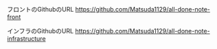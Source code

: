 フロントのGithubのURL https://github.com/Matsuda1129/all-done-note-front

インフラのGithubのURL https://github.com/Matsuda1129/all-done-note-infrastructure
